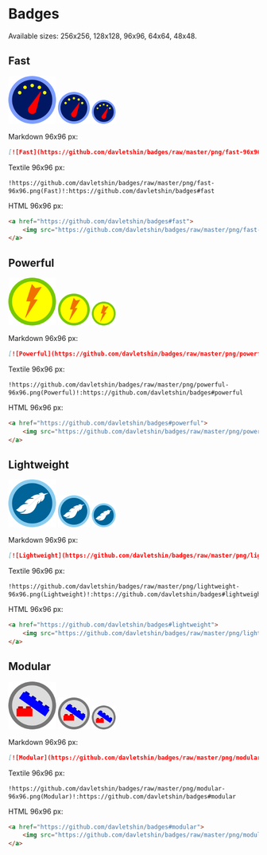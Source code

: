 # Badges
Available sizes: 256x256, 128x128, 96x96, 64x64, 48x48.

## Fast
![Fast](png/fast-96x96.png)
![Fast](png/fast-64x64.png)
![Fast](png/fast-48x48.png)

Markdown 96x96 px:
```markdown
[![Fast](https://github.com/davletshin/badges/raw/master/png/fast-96x96.png)](https://github.com/davletshin/badges#fast)
```

Textile 96x96 px:
```
!https://github.com/davletshin/badges/raw/master/png/fast-96x96.png(Fast)!:https://github.com/davletshin/badges#fast
```

HTML 96x96 px:
```html
<a href="https://github.com/davletshin/badges#fast">
    <img src="https://github.com/davletshin/badges/raw/master/png/fast-96x96.png" alt="Fast">
</a>
```

## Powerful
![Powerful](png/powerful-96x96.png)
![Powerful](png/powerful-64x64.png)
![Powerful](png/powerful-48x48.png)

Markdown 96x96 px:
```markdown
[![Powerful](https://github.com/davletshin/badges/raw/master/png/powerful-96x96.png)](https://github.com/davletshin/badges#powerful)
```

Textile 96x96 px:
```
!https://github.com/davletshin/badges/raw/master/png/powerful-96x96.png(Powerful)!:https://github.com/davletshin/badges#powerful
```

HTML 96x96 px:
```html
<a href="https://github.com/davletshin/badges#powerful">
    <img src="https://github.com/davletshin/badges/raw/master/png/powerful-96x96.png" alt="Powerful">
</a>
```

## Lightweight
![Lightweight](png/lightweight-96x96.png)
![Lightweight](png/lightweight-64x64.png)
![Lightweight](png/lightweight-48x48.png)

Markdown 96x96 px:
```markdown
[![Lightweight](https://github.com/davletshin/badges/raw/master/png/lightweight-96x96.png)](https://github.com/davletshin/badges#lightweight)
```

Textile 96x96 px:
```
!https://github.com/davletshin/badges/raw/master/png/lightweight-96x96.png(Lightweight)!:https://github.com/davletshin/badges#lightweight
```

HTML 96x96 px:
```html
<a href="https://github.com/davletshin/badges#lightweight">
    <img src="https://github.com/davletshin/badges/raw/master/png/lightweight-96x96.png" alt="Lightweight">
</a>
```

## Modular
![Modular](png/modular-96x96.png)
![Modular](png/modular-64x64.png)
![Modular](png/modular-48x48.png)

Markdown 96x96 px:
```markdown
[![Modular](https://github.com/davletshin/badges/raw/master/png/modular-96x96.png)](https://github.com/davletshin/badges#modular)
```

Textile 96x96 px:
```
!https://github.com/davletshin/badges/raw/master/png/modular-96x96.png(Modular)!:https://github.com/davletshin/badges#modular
```

HTML 96x96 px:
```html
<a href="https://github.com/davletshin/badges#modular">
    <img src="https://github.com/davletshin/badges/raw/master/png/modular-96x96.png" alt="Modular">
</a>
```
